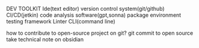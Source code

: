 DEV TOOLKIT
Ide(text editor)
version control system(git/github)
CI/CD(jetkin)
code analysis software(gpt,sonna)
package environment 
testing framework
Linter
CLI(command line)

how to contribute to open-source project on git?
git commit to open source
take technical note on obsidian
